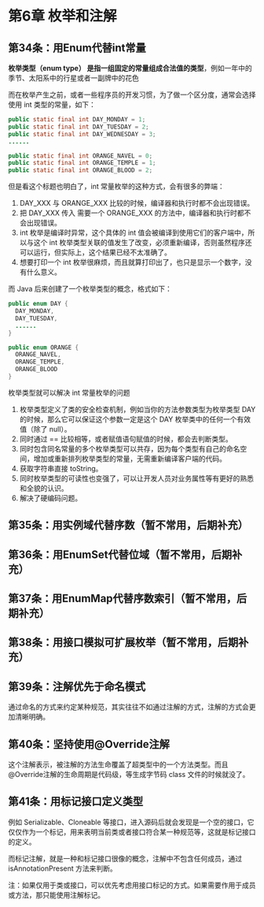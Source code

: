 # 第6章 枚举和注解

## 第34条：用Enum代替int常量

**枚举类型（enum type） 是指一组固定的常量组成合法值的类型**，例如一年中的季节、太阳系中的行星或者一副牌中的花色

而在枚举产生之前，或者一些程序员的开发习惯，为了做一个区分度，通常会选择使用 int 类型的常量，如下：

```java
public static final int DAY_MONDAY = 1;
public static final int DAY_TUESDAY = 2;
public static final int DAY_WEDNESDAY = 3;
......

public static final int ORANGE_NAVEL = 0;
public static final int ORANGE_TEMPLE = 1;
public static final int ORANGE_BLOOD = 2;
```

但是看这个标题也明白了，int 常量枚举的这种方式，会有很多的弊端：

1. DAY_XXX 与 ORANGE_XXX 比较的时候，编译器和执行时都不会出现错误。
2. 把 DAY_XXX 传入 需要一个 ORANGE_XXX 的方法中，编译器和执行时都不会出现错误。
3. int 枚举是编译时异常，这个具体的 int 值会被编译到使用它们的客户端中，所以与这个 int 枚举类型关联的值发生了改变，必须重新编译，否则虽然程序还可以运行，但实际上，这个结果已经不太准确了。
4. 想要打印一个 int 枚举很麻烦，而且就算打印出了，也只是显示一个数字，没有什么意义。

而 Java 后来创建了一个枚举类型的概念，格式如下：

```java
public enum DAY {
  DAY_MONDAY, 
  DAY_TUESDAY, 
  ......
}

public enum ORANGE {
  ORANGE_NAVEL, 
  ORANGE_TEMPLE, 
  ORANGE_BLOOD
}
```

枚举类型就可以解决 int 常量枚举的问题

1. 枚举类型定义了类的安全检查机制，例如当你的方法参数类型为枚举类型 DAY 的时候，那么它可以保证这个参数一定是这个 DAY 枚举类中的任何一个有效值（除了 null）。
2. 同时通过 == 比较相等，或者赋值语句赋值的时候，都会去判断类型。
3. 同时包含同名常量的多个枚举类型可以共存，因为每个类型有自己的命名空间，增加或重新排列枚举类型的常量，无需重新编译客户端的代码。
4. 获取字符串直接 toString。
5. 同时枚举类型的可读性也变强了，可以让开发人员对业务属性等有更好的熟悉和全貌的认识。
6. 解决了硬编码问题。

## 第35条：用实例域代替序数（暂不常用，后期补充）

## 第36条：用EnumSet代替位域（暂不常用，后期补充）

## 第37条：用EnumMap代替序数索引（暂不常用，后期补充）

## 第38条：用接口模拟可扩展枚举（暂不常用，后期补充）

## 第39条：注解优先于命名模式

通过命名的方式来约定某种规范，其实往往不如通过注解的方式，注解的方式会更加清晰明确。

## 第40条：坚持使用@Override注解

这个注解表示，被注解的方法生命覆盖了超类型中的一个方法类型。而且@Override注解的生命周期是代码级，等生成字节码 class 文件的时候就没了。

## 第41条：用标记接口定义类型

例如 Serializable、Cloneable 等接口，进入源码后就会发现是一个空的接口，它仅仅作为一个标记，用来表明当前类或者接口符合某一种规范等，这就是标记接口的定义。

而标记注解，就是一种和标记接口很像的概念，注解中不包含任何成员，通过 isAnnotationPresent 方法来判断。

注：如果仅用于类或接口，可以优先考虑用接口标记的方式。如果需要作用于成员或方法，那只能使用注解标记。

